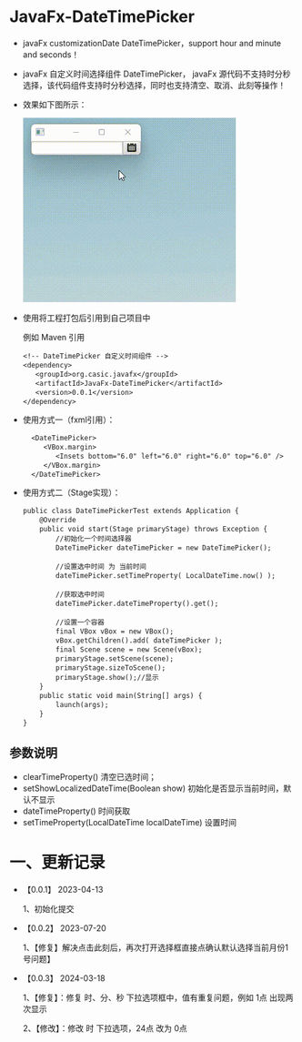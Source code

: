 # JavaFx-DateTimePicker
- javaFx customizationDate DateTimePicker，support hour and minute and seconds！
- javaFx 自定义时间选择组件 DateTimePicker， javaFx 源代码不支持时分秒选择，该代码组件支持时分秒选择，同时也支持清空、取消、此刻等操作！
- 效果如下图所示：

    ![image](static/1.gif)
- 使用将工程打包后引用到自己项目中
  
  例如 Maven 引用
  ```
  <!-- DateTimePicker 自定义时间组件 -->
  <dependency>
     <groupId>org.casic.javafx</groupId>
     <artifactId>JavaFx-DateTimePicker</artifactId>
     <version>0.0.1</version>
  </dependency>
  
  ```

- 使用方式一（fxml引用）： 

    ```
      <DateTimePicker>
         <VBox.margin>
            <Insets bottom="6.0" left="6.0" right="6.0" top="6.0" />
         </VBox.margin>
      </DateTimePicker>
    ```
  
- 使用方式二（Stage实现）：
     ```
  public class DateTimePickerTest extends Application {
         @Override
         public void start(Stage primaryStage) throws Exception {
             //初始化一个时间选择器
             DateTimePicker dateTimePicker = new DateTimePicker();

             //设置选中时间 为 当前时间
             dateTimePicker.setTimeProperty( LocalDateTime.now() );

             //获取选中时间
             dateTimePicker.dateTimeProperty().get();

             //设置一个容器
             final VBox vBox = new VBox();
             vBox.getChildren().add( dateTimePicker );
             final Scene scene = new Scene(vBox);
             primaryStage.setScene(scene);
             primaryStage.sizeToScene();
             primaryStage.show();//显示
         }
         public static void main(String[] args) {
             launch(args);
         }
  }  
  ```


## 参数说明
  - clearTimeProperty() 清空已选时间；
  - setShowLocalizedDateTime(Boolean show) 初始化是否显示当前时间，默认不显示
  - dateTimeProperty() 时间获取
  - setTimeProperty(LocalDateTime localDateTime)  设置时间


# 一、更新记录
- 【0.0.1】 2023-04-13

  1、初始化提交


- 【0.0.2】 2023-07-20

  1、【修复】解决点击此刻后，再次打开选择框直接点确认默认选择当前月份1号问题】


- 【0.0.3】 2024-03-18

  1、【修复】：修复 时、分、秒 下拉选项框中，值有重复问题，例如 1点 出现两次显示

  2、【修改】：修改 时 下拉选项，24点 改为 0点